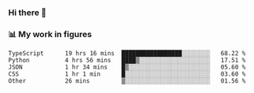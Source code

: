 ### Hi there 👋

### 📊 My work in figures

<!--START_SECTION:waka-->

```text
TypeScript      19 hrs 16 mins  █████████████████░░░░░░░░   68.22 %
Python          4 hrs 56 mins   ████▒░░░░░░░░░░░░░░░░░░░░   17.51 %
JSON            1 hr 34 mins    █▒░░░░░░░░░░░░░░░░░░░░░░░   05.60 %
CSS             1 hr 1 min      █░░░░░░░░░░░░░░░░░░░░░░░░   03.60 %
Other           26 mins         ▒░░░░░░░░░░░░░░░░░░░░░░░░   01.56 %
```

<!--END_SECTION:waka-->

